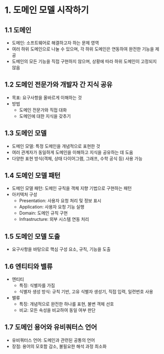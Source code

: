 # 1. 도메인 모델 시작하기

## 1.1 도메인

- 도메인: 소프트웨어로 해결하고자 하는 문제 영역
- 여러 하위 도메인으로 나눌 수 있으며, 각 하위 도메인은 연동하여 완전한 기능을 제공
- 도메인의 모든 기능을 직접 구현하지 않으며, 상황에 따라 하위 도메인이 고정되지 않음

## 1.2 도메인 전문가와 개발자 간 지식 공유

- 목표: 요구사항을 올바르게 이해하는 것
- 방법
  - 도메인 전문가와 직접 대화
  - 도메인에 대한 지식을 갖추기

## 1.3 도메인 모델

- 도메인 모델: 특정 도메인을 개념적으로 표현한 것
- 여러 관계자가 동일하게 도메인을 이해하고 지식을 공유하는 데 도움
- 다양한 표현 방식(객체, 상태 다이어그램, 그래프, 수학 공식 등) 사용 가능

## 1.4 도메인 모델 패턴

- 도메인 모델 패턴: 도메인 규칙을 객체 지향 기법으로 구현하는 패턴
- 아키텍처 구성
  - Presentation: 사용자 요청 처리 및 정보 표시
  - Application: 사용자 요청 기능 실행
  - Domain: 도메인 규칙 구현
  - Infrastructure: 외부 시스템 연동 처리

## 1.5 도메인 모델 도출

- 요구사항을 바탕으로 핵심 구성 요소, 규칙, 기능을 도출

## 1.6 엔티티와 밸류

- 엔티티
  - 특징: 식별자를 가짐
  - 식별자 생성 방식: 규칙 기반, 고유 식별자 생성기, 직접 입력, 일련번호 사용
- 밸류
  - 특징: 개념적으로 완전한 하나를 표현, 불변 객체 선호
  - 비교: 모든 속성을 비교하여 동일 여부 판단

## 1.7 도메인 용어와 유비쿼터스 언어

- 유비쿼터스 언어: 도메인과 관련된 공통의 언어
- 장점: 용어의 모호함 감소, 불필요한 해석 과정 최소화
